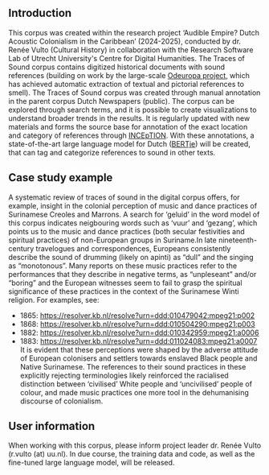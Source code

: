 ## Introduction
This corpus was created within the research project ‘Audible Empire? Dutch Acoustic Colonialism in the Caribbean’ (2024-2025), conducted by dr. Renée Vulto (Cultural History) in collaboration with the Research Software Lab of Utrecht University's Centre for Digital Humanities. 
The Traces of Sound corpus contains digitized historical documents with sound references (building on work by the large-scale [Odeuropa project](https://odeuropa.eu/), which has achieved automatic extraction of textual and pictorial references to smell). The Traces of Sound corpus was created through manual annotation in the parent corpus Dutch Newspapers (public). The corpus can be explored through search terms, and it is possible to create visualizations to understand broader trends in the results. It is regularly updated with new materials and forms the source base for annotation of the exact location and category of references through [INCEpTION](https://inception-project.github.io/). With these annotations, a state-of-the-art large language model for Dutch ([BERTje](https://huggingface.co/GroNLP/bert-base-dutch-cased)) will be created, that can tag and categorize references to sound in other texts.

## Case study example
A systematic review of traces of sound in the digital corpus offers, for example, insight in the colonial perception of music and dance practices of Surinamese Creoles and Marrons. A search for ‘geluid’ in the word model of this corpus indicates neigbouring words such as ‘vuur’ and ‘gezang’, which points us to the music and dance practices (both secular festivities and spiritual practices) of non-European groups in Suriname.In late nineteenth-century travelogues and correspondences, Europeans consistently describe the sound of drumming (likely on apinti) as “dull” and the singing as “monotonous”. Many reports on these music practices refer to the performances that they describe in negative terms, as “unpleseant” and/or “boring” and the European witnesses seem to fail to grasp the spiritual significance of these practices in the context of the Surinamese Winti religion. For examples, see:
-	1865: https://resolver.kb.nl/resolve?urn=ddd:010479042:mpeg21:p002
-	1868: https://resolver.kb.nl/resolve?urn=ddd:010504290:mpeg21:p003 
-	1882: https://resolver.kb.nl/resolve?urn=ddd:010342959:mpeg21:a0006
-	1883: https://resolver.kb.nl/resolve?urn=ddd:011024083:mpeg21:a0007 
It is evident that these perceptions were shaped by the adverse attitude of European colonisers and settlers towards enslaved Black people and Native Surinamese. The references to their sound practices in these explicitly rejecting terminologies likely reinforced the racialised distinction between ‘civilised’ White people and ‘uncivilised’ people of colour, and made music practices one more tool in the dehumanising discourse of colonialism. 

## User information
When working with this corpus, please inform project leader dr. Renée Vulto (r.vulto (at) uu.nl). In due course, the training data and code, as well as the fine-tuned large language model, will be released.
